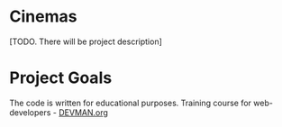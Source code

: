 # Cinemas

[TODO. There will be project description]

# Project Goals

The code is written for educational purposes. Training course for web-developers - [DEVMAN.org](https://devman.org)
